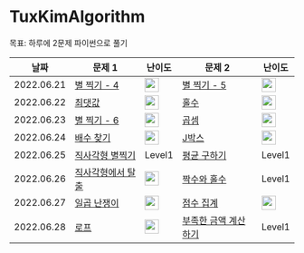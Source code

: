 # TuxKimAlgorithm
목표: 하루에 2문제 파이썬으로 풀기

|날짜|문제 1|난이도|문제 2|난이도|
|------|---|---|---|---|
|2022.06.21|[별 찍기 - 4](https://www.acmicpc.net/problem/2441)|<img height="25px" width="25px" src="https://static.solved.ac/tier_small/3.svg"/>|[별 찍기 - 5](https://www.acmicpc.net/problem/2442)|<img height="25px" width="25px" src="https://static.solved.ac/tier_small/3.svg"/>|
|2022.06.22|[최댓값](https://www.acmicpc.net/problem/2562)|<img height="25px" width="25px" src="https://static.solved.ac/tier_small/3.svg"/>|[홀수](https://www.acmicpc.net/problem/2576)|<img height="25px" width="25px" src="https://static.solved.ac/tier_small/3.svg"/>|
|2022.06.23|[별 찍기 - 6](https://www.acmicpc.net/problem/2443)|<img height="25px" width="25px" src="https://static.solved.ac/tier_small/3.svg"/>|[곱셈](https://www.acmicpc.net/problem/2588)|<img height="25px" width="25px" src="https://static.solved.ac/tier_small/3.svg"/>|
|2022.06.24|[배수 찾기](https://www.acmicpc.net/problem/4504)|<img height="25px" width="25px" src="https://static.solved.ac/tier_small/3.svg"/>|[J박스](https://www.acmicpc.net/problem/5354)|<img height="25px" width="25px" src="https://static.solved.ac/tier_small/3.svg"/>|
|2022.06.25|[직사각형 별찍기](https://programmers.co.kr/learn/courses/30/lessons/12969)|Level1|[평균 구하기](https://programmers.co.kr/learn/courses/30/lessons/12944)|Level1|
|2022.06.26|[직사각형에서 탈출](https://www.acmicpc.net/problem/1085)|<img height="25px" width="25px" src="https://static.solved.ac/tier_small/3.svg"/>|[짝수와 홀수](https://programmers.co.kr/learn/courses/30/lessons/12937)|Level1|
|2022.06.27|[일곱 난쟁이](https://www.acmicpc.net/problem/2309)|<img height="25px" width="25px" src="https://static.solved.ac/tier_small/5.svg"/>|[점수 집계](https://www.acmicpc.net/problem/9076)|<img height="25px" width="25px" src="https://static.solved.ac/tier_small/4.svg"/>
|2022.06.28|[로프](https://www.acmicpc.net/problem/2217)|<img height="25px" width="25px" src="https://static.solved.ac/tier_small/7.svg">|[부족한 금액 계산하기](https://programmers.co.kr/learn/courses/30/lessons/82612)|Level1|
